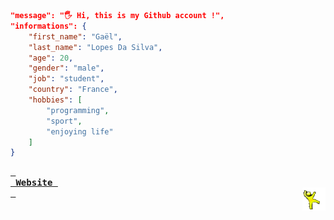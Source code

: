 <!--- last build: 2024-06-18 00:33:26.939422--->
~~~json
"message": "🖐️ Hi, this is my Github account !",
"informations": {
    "first_name": "Gaël",
    "last_name": "Lopes Da Silva",
    "age": 20,
    "gender": "male",
    "job": "student",
    "country": "France",
    "hobbies": [
        "programming",
        "sport",
        "enjoying life"
    ]
}
~~~

**[<kbd> <br> Website <br> </kbd>][Website]**
<img align="right" style="width:37px;" title="This is the yellow dancing man. Don't question him." alt="Too bad. He gone..." src="./img/yellow_man.gif">

[Website]: https://gael-lopes-da-silva.ovh/
